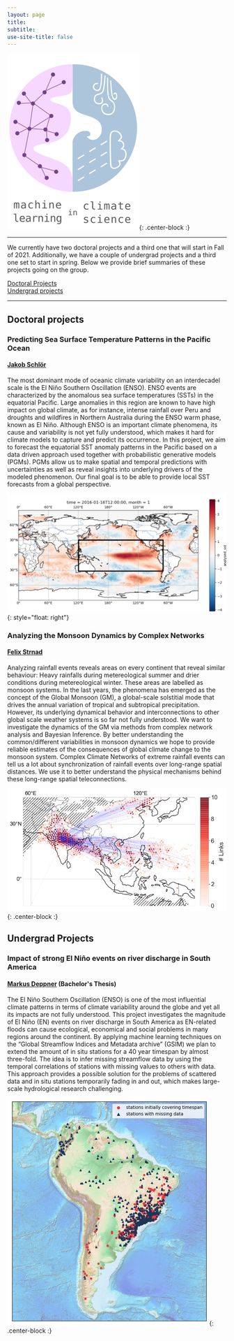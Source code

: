 ```yaml
---
layout: page
title:
subtitle:
use-site-title: false
---
```

![MLCS-Logo](/img/mlcs_logo_small.png){: .center-block :}

***

We currently have two doctoral projects and a third one that will start
in Fall of 2021. Additionally, we have a couple of undergrad projects
and a third one set to start in spring. Below we provide brief summaries
of these projects going on the group.

[Doctoral Projects](#doctoral-projects)  
[Undergrad projects](#undergrad-projects)  

***

## Doctoral projects

### Predicting Sea Surface Temperature Patterns in the Pacific Ocean
#### [Jakob Schlör](https://machineclimate.de/people/schloer/)

The most dominant mode of oceanic climate variability on an interdecadel
scale is the El Niño Southern Oscillation (ENSO). ENSO events are
characterized by the anomalous sea surface temperatures (SSTs) in the
equatorial Pacific. Large anomalies in this region are known to have
high impact on global climate, as for instance, intense rainfall over
Peru and droughts and wildfires in Northern Australia during the ENSO
warm phase, known as El Niño. Although ENSO is an important climate
phenomena, its cause and variability is not yet fully understood, which
makes it hard for climate models to capture and predict its occurrence.
In this project, we aim to forecast the equatorial SST anomaly patterns
in the Pacific based on a data driven approach used together with
probabilistic generative models (PGMs). PGMs allow us to make spatial
and temporal predictions with uncertainties as well as reveal insights
into underlying drivers of the modeled phenomenon. Our final goal is to
be able to provide local SST forecasts from a global perspective.

![SSTA-2016](/img/ssta_elnino_2016.png){: style="float: right"}


### Analyzing the Monsoon Dynamics by Complex Networks
#### [Felix Strnad](https://machineclimate.de/people/strnad/)

Analyzing rainfall events reveals areas on every continent that reveal
similar behaviour: Heavy rainfalls during metereological summer and
drier conditions during metereological winter. These areas are labelled
as monsoon systems. In the last years, the phenomena has emerged as the concept of the Global Monsoon (GM), a global-scale solstitial mode that drives the annual variation of
tropical and subtropical precipitation. However, its underlying
dynamical behavior and interconnections to other global scale weather
systems is so far not fully understood.  We want to investigate the
dynamics of the GM via methods from complex network analysis and
Bayesian Inference. By better understanding the common/different
variabilities in monsoon dynamics we hope to provide reliable estimates
of the consequences of global climate change to the monsoon system. 
Complex Climate Networks of extreme rainfall events can tell us a lot about synchronization of rainfall events over long-range spatial  distances. We use it to better understand the physical mechanisms behind these long-range spatial teleconnections.

![GM-def](/img/climate_network_links.png){: .center-block :}

## Undergrad Projects

### Impact of strong El Niño events on river discharge in South America 
#### [Markus Deppner](https://machineclimate.de/people/deppner/) (Bachelor's Thesis)

The El Niño Southern Oscillation (ENSO) is one of the most influential
climate patterns in terms of climate variability around the globe and
yet all its impacts are not fully understood. This project investigates
the magnitude of El Niño (EN)  events on river discharge in South
America as EN-related floods can cause ecological, economical and
social problems in many regions around the continent. By applying
machine learning techniques on the “Global Streamflow Indices and
Metadata archive” (GSIM) we plan to extend the amount of in situ
stations for a 40 year timespan by almost three-fold. The idea is to
infer  missing streamflow data by using the temporal correlations of
stations with missing values to others with data. This approach provides
a possible solution for the problems of scattered data and in situ
stations temporarily fading in and out, which makes large-scale
hydrological research challenging.

![DISCH-SA](/img/discharge_stations_southamerica.png){: .center-block :}
